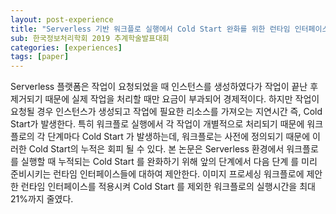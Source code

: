 ```yaml
---
layout: post-experience
title: "Serverless 기반 워크플로 실행에서 Cold Start 완화를 위한 런타임 인터페이스에 관한 연구"
sub: 한국정보처리학회 2019 추계학술발표대회
categories: [experiences]
tags: [paper]
---
```

Serverless 플랫폼은 작업이 요청되었을 때 인스턴스를 생성하였다가 작업이 끝난 후 제거되기 때문에 실제 작업을 처리할 때만 요금이 부과되어 경제적이다. 하지만 작업이 요청될 경우 인스턴스가 생성되고 작업에 필요한 리소스를 가져오는 지연시간 즉, Cold Start가 발생한다. 특히 워크플로 실행에서 각 작업이 개별적으로 처리되기 때문에 워크플로의 각 단계마다 Cold Start 가 발생하는데, 워크플로는 사전에 정의되기 때문에 이러한 Cold Start의 누적은 회피 될 수 있다. 본 논문은 Serverless 환경에서 워크플로를 실행할 때 누적되는 Cold Start 를 완화하기 위해 앞의 단계에서 다음 단계 를 미리 준비시키는 런타임 인터페이스들에 대하여 제안한다. 이미지 프로세싱 워크플로에 제안한 런타임 인터페이스를 적용시켜 Cold Start 를 제외한 워크플로의 실행시간을 최대 21%까지 줄였다.